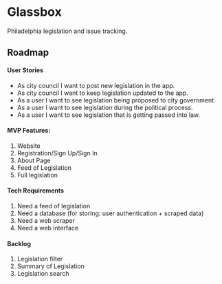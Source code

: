 # Glassbox

Philadelphia legislation and issue tracking.

## Roadmap

#### User Stories

- As city council I want to post new legislation in the app.
- As city council I want to keep legislation updated to the app.
- As a user I want to see legislation being proposed to city government.
- As a user I want to see legislation during the political process.
- As a user I want to see legislation that is getting passed into law.

#### MVP Features:

1. Website
2. Registration/Sign Up/Sign In
4. About Page
5. Feed of Legislation
6. Full legislation

#### Tech Requirements

1. Need a feed of legislation
2. Need a database (for storing: user authentication + scraped data)
3. Need a web scraper
4. Need a web interface

#### Backlog

1. Legislation filter
2. Summary of Legislation
3. Legislation search
